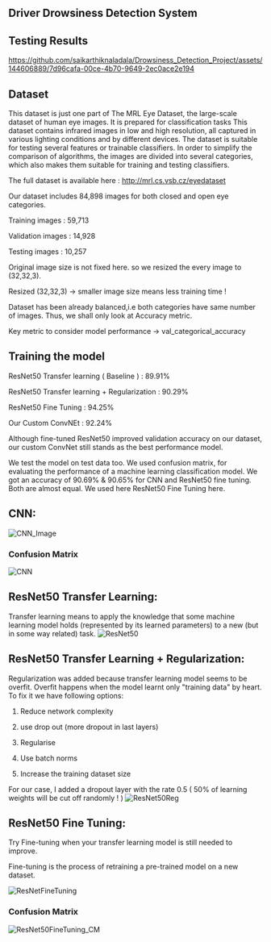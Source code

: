 ## Driver Drowsiness Detection System
## Testing Results

https://github.com/saikarthiknaladala/Drowsiness_Detection_Project/assets/144606889/7d96cafa-00ce-4b70-9649-2ec0ace2e194



## Dataset

This dataset is just one part of The MRL Eye Dataset, the large-scale dataset of human eye images. It is prepared for classification tasks This dataset contains infrared images in low and high resolution, all captured in various lighting conditions and by different devices. The dataset is suitable for testing several features or trainable classifiers. In order to simplify the comparison of algorithms, the images are divided into several categories, which also makes them suitable for training and testing classifiers.

The full dataset is available here : http://mrl.cs.vsb.cz/eyedataset

Our dataset includes 84,898 images for both closed and open eye categories.

Training images : 59,713

Validation images : 14,928

Testing images : 10,257

Original image size is not fixed here. so we resized the every image to (32,32,3).

Resized (32,32,3) -> smaller image size means less training time !

Dataset has been already balanced,i.e both categories have same number of images. Thus, we shall only look at Accuracy metric.

Key metric to consider model performance -> val_categorical_accuracy

## Training the model


ResNet50 Transfer learning ( Baseline ) : 89.91%

ResNet50 Transfer learning + Regularization : 90.29%

ResNet50 Fine Tuning : 94.25%

Our Custom ConvNEt : 92.24%

Although fine-tuned ResNet50 improved validation accuracy on our dataset, our custom ConvNet still stands as the best performance model.

We test the model on test data too. We used confusion matrix, for evaluating the performance of a machine learning classification model. We got an accuracy of 90.69% & 90.65% for CNN and ResNet50 fine tuning. Both are almost equal. We used here ResNet50 Fine Tuning here. 

## CNN:
![CNN_Image](https://github.com/saikarthiknaladala/Drowsiness_Detection_Project/assets/144606889/a7cabbf7-15a2-4894-b53f-5d3fc77301b9)

### Confusion Matrix
![CNN](https://github.com/saikarthiknaladala/Drowsiness_Detection_Project/assets/144606889/2eda205e-1d18-4798-8200-1be6ae3abe8e)

## ResNet50 Transfer Learning:
Transfer learning means to apply the knowledge that some machine learning model holds (represented by its learned parameters) to a new (but in some way related) task.
![ResNet50](https://github.com/saikarthiknaladala/Drowsiness_Detection_Project/assets/144606889/880732aa-077e-4126-a025-8a4a54a174f9)

## ResNet50 Transfer Learning + Regularization:
Regularization was added because transfer learning model seems to be overfit. Overfit happens when the model learnt only "training data" by heart.
To fix it we have following options:

1. Reduce network complexity

2. use drop out (more dropout in last layers)

3. Regularise

4. Use batch norms

5. Increase the training dataset size
                              
For our case, I added a dropout layer with the rate 0.5 ( 50% of learning weights will be cut off randomly ! )
![ResNet50Reg](https://github.com/saikarthiknaladala/Drowsiness_Detection_Project/assets/144606889/a3256223-4460-4d90-823f-972334ba879e)

## ResNet50 Fine Tuning:
Try Fine-tuning when your transfer learning model is still needed to improve.

Fine-tuning is the process of retraining a pre-trained model on a new dataset. 

![ResNetFineTuning](https://github.com/saikarthiknaladala/Drowsiness_Detection_Project/assets/144606889/946e7eb4-bd8f-4ca1-8d20-6a855b5272df)


### Confusion Matrix
![ResNet50FineTuning_CM](https://github.com/saikarthiknaladala/Drowsiness_Detection_Project/assets/144606889/49ecc6c7-c80a-4350-839b-10e110b90e4c)

